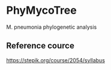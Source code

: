 # PhyMycoTree
M. pneumonia phylogenetic analysis

## Reference cource
https://stepik.org/course/2054/syllabus
